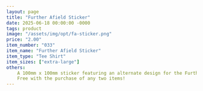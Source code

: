 ```yaml
---
layout: page
title: "Further Afield Sticker"
date: 2025-06-18 00:00:00 -0000
tags: product
image: "/assets/img/opt/fa-sticker.png"
price: "2.00"
item_number: "033"
item_name: "Further Afield Sticker"
item_type: "Tee Shirt"
item_sizes: ["extra-large"]
others:
    A 100mm x 100mm sticker featuring an alternate design for the Further Afield album art.<br/><br/>
    Free with the purchase of any two items!
---
```

